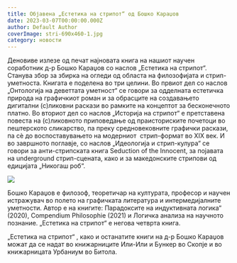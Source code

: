 ```yaml
---
title: Објавена „Естетика на стрипот“ од Бошко Караџов
date: 2023-03-07T00:00:00.000Z
author: Default Author
coverImage: stri-690x460-1.jpg
category: новости
---
```


Деновиве излезе од печат најновата книга на нашиот научен соработник д-р Бошко Караџов со наслов „Естетика на стрипот“. Станува збор за збирка на огледи од областа на филозофијата и стрип-уметноста. Книгата е поделена во три целини. Во првиот дел со наслов „Онтологија на деветтата уметност“ се говори за одделната естетичка природа на графичкиот роман и за обрасците на создавањето дигитални (с)ликовни раскази во рамките на концептот за бесконечното платно. Во вториот дел со наслов „Историја на стрипот“ е претставена повеста на (с)ликовното приповедање од праисториските почетоци во пештерското сликарство, па преку средновековните графички раскази, па сѐ до воспоставувањето на модерниот  стрип-формат во XIX век. И во завршното поглавје, со наслов „Идеологија и стрип-кулура“ се говори за анти-стрипската книга Seduction of the Innocent, за појавата на underground стрип-сцената, како и за македонските стрипови од едицијата „Никогаш роб“.

![](http://libertaniabackup.local/wp-content/uploads/2023/03/stri2.jpg)

Бошко Караџов е филозоф, теоретичар на културата, професор и научен истражувач во полето на графичката литература и интермедијалните уметности. Автор е на книгите: Парадоксите на индуктивната логика“ (2020), Compendium Philosophie (2021) и Логичка анализа на научното познание. „Естетика на стрипот“ е негова четврта книга. 

„Естетика на стрипот“ , како и останатите книги на д-р Бошко Караџов можат да се надат во книжарниците Или-Или и Бункер во Скопје и во книжарницата Урбаниум во Битола.
